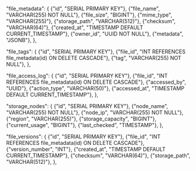 
"file_metadata": {
    {"id", "SERIAL PRIMARY KEY"},
    {"file_name", "VARCHAR(255) NOT NULL"},
    {"file_size", "BIGINT"},
    {"mime_type", "VARCHAR(255)"},
    {"storage_path", "VARCHAR(512)"},
    {"checksum", "VARCHAR(64)"},
    {"created_at", "TIMESTAMP DEFAULT CURRENT_TIMESTAMP"},
    {"owner_id", "UUID NOT NULL"},
    {"metadata", "JSONB"},
},

"file_tags": {
    {"id", "SERIAL PRIMARY KEY"},
    {"file_id", "INT REFERENCES file_metadata(id) ON DELETE CASCADE"},
    {"tag", "VARCHAR(255) NOT NULL"},
},

"file_access_log": {
    {"id", "SERIAL PRIMARY KEY"},
    {"file_id", "INT REFERENCES file_metadata(id) ON DELETE CASCADE"},
    {"accessed_by", "UUID"},
    {"action_type", "VARCHAR(50)"},
    {"accessed_at", "TIMESTAMP DEFAULT CURRENT_TIMESTAMP"},
},

"storage_nodes": {
    {"id", "SERIAL PRIMARY KEY"},
    {"node_name", "VARCHAR(255) NOT NULL"},
    {"node_ip", "VARCHAR(255) NOT NULL"},
    {"region", "VARCHAR(255)"},
    {"storage_capacity", "BIGINT"},
    {"current_usage", "BIGINT"},
    {"last_checked", "TIMESTAMP"},
},

"file_versions": {
    {"id", "SERIAL PRIMARY KEY"},
    {"file_id", "INT REFERENCES file_metadata(id) ON DELETE CASCADE"},
    {"version_number", "INT"},
    {"created_at", "TIMESTAMP DEFAULT CURRENT_TIMESTAMP"},
    {"checksum", "VARCHAR(64)"},
    {"storage_path", "VARCHAR(512)"},
},